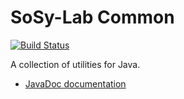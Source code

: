 # SoSy-Lab Common

[![Build Status](https://api.travis-ci.org/dbeyer/common-java.svg "Build Status")](https://travis-ci.org/dbeyer/common-java)

A collection of utilities for Java.

 - [JavaDoc documentation](http://dbeyer.github.io/common-java/)
